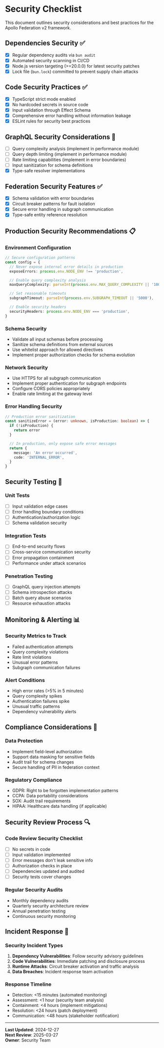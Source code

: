 # Security Checklist

This document outlines security considerations and best practices for the Apollo Federation v2 framework.

## Dependencies Security ✅

- [x] Regular dependency audits via `bun audit`
- [x] Automated security scanning in CI/CD
- [x] Node.js version targeting (>=20.0.0) for latest security patches
- [x] Lock file (`bun.lock`) committed to prevent supply chain attacks

## Code Security Practices ✅

- [x] TypeScript strict mode enabled
- [x] No hardcoded secrets in source code
- [x] Input validation through Effect Schema
- [x] Comprehensive error handling without information leakage
- [x] ESLint rules for security best practices

## GraphQL Security Considerations 🔄

- [ ] Query complexity analysis (implement in performance module)
- [ ] Query depth limiting (implement in performance module)
- [ ] Rate limiting capabilities (implement in error boundaries)
- [ ] Input sanitization for schema definitions
- [x] Type-safe resolver implementations

## Federation Security Features ✅

- [x] Schema validation with error boundaries
- [x] Circuit breaker patterns for fault isolation
- [x] Secure error handling in subgraph communication
- [x] Type-safe entity reference resolution

## Production Security Recommendations 📋

### Environment Configuration

```typescript
// Secure configuration patterns
const config = {
  // Never expose internal error details in production
  exposeErrors: process.env.NODE_ENV !== 'production',

  // Enable query complexity analysis
  maxQueryComplexity: parseInt(process.env.MAX_QUERY_COMPLEXITY || '1000'),

  // Set reasonable timeouts
  subgraphTimeout: parseInt(process.env.SUBGRAPH_TIMEOUT || '5000'),

  // Enable security headers
  securityHeaders: process.env.NODE_ENV === 'production',
}
```

### Schema Security

- Validate all input schemas before processing
- Sanitize schema definitions from external sources
- Use whitelist approach for allowed directives
- Implement proper authorization checks for schema evolution

### Network Security

- Use HTTPS for all subgraph communication
- Implement proper authentication for subgraph endpoints
- Configure CORS policies appropriately
- Enable rate limiting at the gateway level

### Error Handling Security

```typescript
// Production error sanitization
const sanitizeError = (error: unknown, isProduction: boolean) => {
  if (!isProduction) {
    return error
  }

  // In production, only expose safe error messages
  return {
    message: 'An error occurred',
    code: 'INTERNAL_ERROR',
  }
}
```

## Security Testing 🧪

### Unit Tests

- [ ] Input validation edge cases
- [ ] Error handling boundary conditions
- [ ] Authentication/authorization logic
- [ ] Schema validation security

### Integration Tests

- [ ] End-to-end security flows
- [ ] Cross-service communication security
- [ ] Error propagation containment
- [ ] Performance under attack scenarios

### Penetration Testing

- [ ] GraphQL query injection attempts
- [ ] Schema introspection attacks
- [ ] Batch query abuse scenarios
- [ ] Resource exhaustion attacks

## Monitoring & Alerting 📊

### Security Metrics to Track

- Failed authentication attempts
- Query complexity violations
- Rate limit violations
- Unusual error patterns
- Subgraph communication failures

### Alert Conditions

- High error rates (>5% in 5 minutes)
- Query complexity spikes
- Authentication failures spike
- Unusual traffic patterns
- Dependency vulnerability alerts

## Compliance Considerations 📜

### Data Protection

- Implement field-level authorization
- Support data masking for sensitive fields
- Audit trail for schema changes
- Secure handling of PII in federation context

### Regulatory Compliance

- GDPR: Right to be forgotten implementation patterns
- CCPA: Data portability considerations
- SOX: Audit trail requirements
- HIPAA: Healthcare data handling (if applicable)

## Security Review Process 🔍

### Code Review Security Checklist

- [ ] No secrets in code
- [ ] Input validation implemented
- [ ] Error messages don't leak sensitive info
- [ ] Authorization checks in place
- [ ] Dependencies updated and audited
- [ ] Security tests cover changes

### Regular Security Audits

- Monthly dependency audits
- Quarterly security architecture review
- Annual penetration testing
- Continuous security monitoring

## Incident Response 🚨

### Security Incident Types

1. **Dependency Vulnerabilities**: Follow security advisory guidelines
2. **Code Vulnerabilities**: Immediate patching and disclosure process
3. **Runtime Attacks**: Circuit breaker activation and traffic analysis
4. **Data Breaches**: Incident response team activation

### Response Timeline

- Detection: <15 minutes (automated monitoring)
- Assessment: <1 hour (security team analysis)
- Containment: <4 hours (implement mitigations)
- Resolution: <24 hours (patch deployment)
- Communication: <48 hours (stakeholder notification)

---

**Last Updated**: 2024-12-27  
**Next Review**: 2025-03-27  
**Owner**: Security Team
